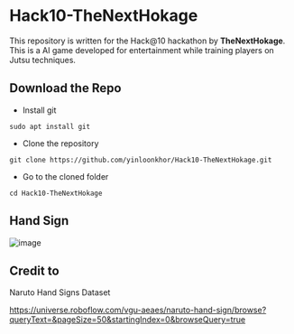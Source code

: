 # Hack10-TheNextHokage

This repository is written for the Hack@10 hackathon by **TheNextHokage**. This is a AI game developed for entertainment while training players on Jutsu techniques.

## Download the Repo

- Install git
```
sudo apt install git
```

- Clone the repository
```
git clone https://github.com/yinloonkhor/Hack10-TheNextHokage.git
```

- Go to the cloned folder
```
cd Hack10-TheNextHokage
```

## Hand Sign
![image](https://github.com/yinloonkhor/Hack10-TheNextHokage/assets/152722201/2f481b3a-9abc-4838-b57f-ab652cba79f2)


## Credit to
Naruto Hand Signs Dataset

https://universe.roboflow.com/vgu-aeaes/naruto-hand-sign/browse?queryText=&pageSize=50&startingIndex=0&browseQuery=true
